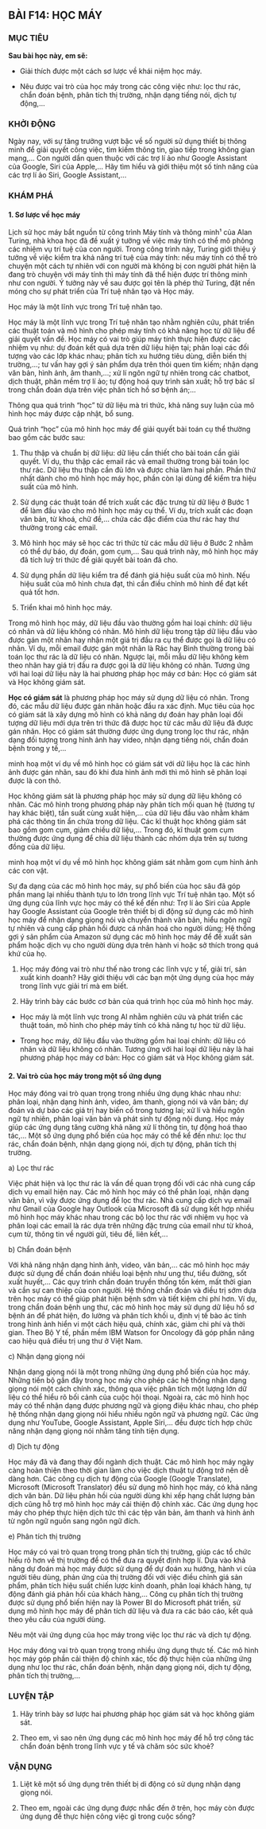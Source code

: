 ## BÀI F14: HỌC MÁY

### MỤC TIÊU

**Sau bài học này, em sẽ:**

* Giải thích được một cách sơ lược về khái niệm học máy.

* Nêu được vai trò của học máy trong các công việc như: lọc thư rác, chẩn đoán bệnh, phân tích thị trường, nhận dạng tiếng nói, dịch tự động,...

### KHỞI ĐỘNG

Ngày nay, với sự tăng trưởng vượt bậc về số người sử dụng thiết bị thông minh để giải quyết công việc, tìm kiếm thông tin, giao tiếp trong không gian mạng,... Con người dần quen thuộc với các trợ lí ảo như Google Assistant của Google, Siri của Apple,... Hãy tìm hiểu và giới thiệu một số tính năng của các trợ lí ảo Siri, Google Assistant,...

### KHÁM PHÁ

#### 1. Sơ lược về học máy

Lịch sử học máy bắt nguồn từ công trình Máy tính và thông minh¹ của Alan Turing, nhà khoa học đã đề xuất ý tưởng về việc máy tính có thể mô phỏng các nhiệm vụ trí tuệ của con người. Trong công trình này, Turing giới thiệu ý tưởng về việc kiểm tra khả năng trí tuệ của máy tính: nếu máy tính có thể trò chuyện một cách tự nhiên với con người mà không bị con người phát hiện là đang trò chuyện với máy tính thì máy tính đã thể hiện được trí thông minh như con người. Ý tưởng này về sau được gọi tên là phép thử Turing, đặt nền móng cho sự phát triển của Trí tuệ nhân tạo và Học máy.

Học máy là một lĩnh vực trong Trí tuệ nhân tạo.

Học máy là một lĩnh vực trong Trí tuệ nhân tạo nhằm nghiên cứu, phát triển các thuật toán và mô hình cho phép máy tính có khả năng học từ dữ liệu để giải quyết vấn đề. Học máy có vai trò giúp máy tính thực hiện được các nhiệm vụ như: dự đoán kết quả dựa trên dữ liệu hiện tại; phân loại các đối tượng vào các lớp khác nhau; phân tích xu hướng tiêu dùng, diễn biến thị trường,...; tư vấn hay gợi ý sản phẩm dựa trên thói quen tìm kiếm; nhận dạng văn bản, hình ảnh, âm thanh,...; xử lí ngôn ngữ tự nhiên trong các chatbot, dịch thuật, phân mềm trợ lí ảo; tự động hoá quy trình sản xuất; hỗ trợ bác sĩ trong chẩn đoán dựa trên việc phân tích hồ sơ bệnh án;...

Thông qua quá trình “học” từ dữ liệu mà tri thức, khả năng suy luận của mô hình học máy được cập nhật, bổ sung.

Quá trình “học” của mô hình học máy để giải quyết bài toán cụ thể thường bao gồm các bước sau:

1. Thu thập và chuẩn bị dữ liệu: dữ liệu cần thiết cho bài toán cần giải quyết. Ví dụ, thu thập các email rác và email thường trong bài toán lọc thư rác. Dữ liệu thu thập cần đủ lớn và được chia làm hai phần. Phần thứ nhất dành cho mô hình học máy học, phần còn lại dùng để kiểm tra hiệu suất của mô hình.

2. Sử dụng các thuật toán để trích xuất các đặc trưng từ dữ liệu ở Bước 1 để làm đầu vào cho mô hình học máy cụ thể. Ví dụ, trích xuất các đoạn văn bản, từ khoá, chữ đề,... chứa các đặc điểm của thư rác hay thư thường trong các email.

3. Mô hình học máy sẽ học các tri thức từ các mẫu dữ liệu ở Bước 2 nhằm có thể dự báo, dự đoán, gom cụm,... Sau quá trình này, mô hình học máy đã tích luỹ tri thức để giải quyết bài toán đã cho.

4. Sử dụng phần dữ liệu kiểm tra để đánh giá hiệu suất của mô hình. Nếu hiệu suất của mô hình chưa đạt, thì cần điều chỉnh mô hình để đạt kết quả tốt hơn.

5. Triển khai mô hình học máy.

Trong mô hình học máy, dữ liệu đầu vào thường gồm hai loại chính: dữ liệu có nhãn và dữ liệu không có nhãn. Mô hình dữ liệu trong tập dữ liệu đầu vào được gán một nhãn hay nhận một giá trị đầu ra cụ thể được gọi là dữ liệu có nhãn. Ví dụ, mỗi email được gán một nhãn là Rác hay Bình thường trong bài toán lọc thư rác là dữ liệu có nhãn. Ngược lại, mỗi mẫu dữ liệu không kèm theo nhãn hay giá trị đầu ra được gọi là dữ liệu không có nhãn. Tương ứng với hai loại dữ liệu này là hai phương pháp học máy cơ bản: Học có giám sát và Học không giám sát.

**Học có giám sát** là phương pháp học máy sử dụng dữ liệu có nhãn. Trong đó, các mẫu dữ liệu được gán nhãn hoặc đầu ra xác định. Mục tiêu của học có giám sát là xây dựng mô hình có khả năng dự đoán hay phân loại đối tượng dữ liệu mới dựa trên tri thức đã được học từ các mẫu dữ liệu đã được gán nhãn. Học có giám sát thường được ứng dụng trong lọc thư rác, nhận dạng đối tượng trong hình ảnh hay video, nhận dạng tiếng nói, chẩn đoán bệnh trong y tế,...

minh hoạ một ví dụ về mô hình học có giám sát với dữ liệu học là các hình ảnh được gán nhãn, sau đó khi đưa hình ảnh mới thì mô hình sẽ phân loại được là con thỏ.

Học không giám sát là phương pháp học máy sử dụng dữ liệu không có nhãn. Các mô hình trong phương pháp này phân tích mối quan hệ (tương tự hay khác biệt), tần suất cùng xuất hiện,... của dữ liệu đầu vào nhằm khám phá các thông tin ẩn chứa trong dữ liệu. Các kĩ thuật học không giám sát bao gồm gom cụm, giảm chiều dữ liệu,... Trong đó, kĩ thuật gom cụm thường được ứng dụng để chia dữ liệu thành các nhóm dựa trên sự tương đồng của dữ liệu.

minh hoạ một ví dụ về mô hình học không giám sát nhằm gom cụm hình ảnh các con vật.

Sự đa dạng của các mô hình học máy, sự phổ biến của học sâu đã góp phần mang lại nhiều thành tựu to lớn trong lĩnh vực Trí tuệ nhân tạo. Một số ứng dụng của lĩnh vực học máy có thể kể đến như: Trợ lí ảo Siri của Apple hay Google Assistant của Google trên thiết bị di động sử dụng các mô hình học máy để nhận dạng giọng nói và chuyển thành văn bản, hiểu ngôn ngữ tự nhiên và cung cấp phản hồi được cá nhân hoá cho người dùng; Hệ thống gợi ý sản phẩm của Amazon sử dụng các mô hình học máy để đề xuất sản phẩm hoặc dịch vụ cho người dùng dựa trên hành vi hoặc sở thích trong quá khứ của họ.

1. Học máy đóng vai trò như thế nào trong các lĩnh vực y tế, giải trí, sản xuất kinh doanh? Hãy giới thiệu với các bạn một ứng dụng của học máy trong lĩnh vực giải trí mà em biết.

2. Hãy trình bày các bước cơ bản của quá trình học của mô hình học máy.

* Học máy là một lĩnh vực trong AI nhằm nghiên cứu và phát triển các thuật toán, mô hình cho phép máy tính có khả năng tự học từ dữ liệu.

* Trong học máy, dữ liệu đầu vào thường gồm hai loại chính: dữ liệu có nhãn và dữ liệu không có nhãn. Tương ứng với hai loại dữ liệu này là hai phương pháp học máy cơ bản: Học có giám sát và Học không giám sát.

#### 2. Vai trò của học máy trong một số ứng dụng

Học máy đóng vai trò quan trọng trong nhiều ứng dụng khác nhau như: phân loại, nhận dạng hình ảnh, video, âm thanh, giọng nói và văn bản; dự đoán và dự báo các giá trị hay biến cố trong tương lai; xử lí và hiểu ngôn ngữ tự nhiên, phân loại văn bản và phát sinh tự động nội dung. Học máy giúp các ứng dụng tăng cường khả năng xử lí thông tin, tự động hoá thao tác,... Một số ứng dụng phổ biến của học máy có thể kể đến như: lọc thư rác, chẩn đoán bệnh, nhận dạng giọng nói, dịch tự động, phân tích thị trường.

a) Lọc thư rác

Việc phát hiện và lọc thư rác là vấn đề quan trọng đối với các nhà cung cấp dịch vụ email hiện nay. Các mô hình học máy có thể phân loại, nhận dạng văn bản, vì vậy được ứng dụng để lọc thư rác. Nhà cung cấp dịch vụ email như Gmail của Google hay Outlook của Microsoft đã sử dụng kết hợp nhiều mô hình học máy khác nhau trong các bộ lọc thư rác với nhiệm vụ học và phân loại các email là rác dựa trên những đặc trưng của email như từ khoá, cụm từ, thông tin về người gửi, tiêu đề, liên kết,...

b) Chẩn đoán bệnh

Với khả năng nhận dạng hình ảnh, video, văn bản,... các mô hình học máy được sử dụng để chẩn đoán nhiều loại bệnh như ung thư, tiểu đường, sốt xuất huyết,... Các quy trình chẩn đoán truyền thống tốn kém, mất thời gian và cần sự can thiệp của con người. Hệ thống chẩn đoán và điều trị sớm dựa trên học máy có thể giúp phát hiện bệnh sớm và tiết kiệm chi phí hơn. Ví dụ, trong chẩn đoán bệnh ung thư, các mô hình học máy sử dụng dữ liệu hồ sơ bệnh án để phát hiện, đo lường và phân tích khối u, định vị tế bào ác tính trong hình ảnh hiển vi một cách hiệu quả, chính xác, giảm chi phí và thời gian. Theo Bộ Y tế, phần mềm IBM Watson for Oncology đã góp phần nâng cao hiệu quả điều trị ung thư ở Việt Nam.

c) Nhận dạng giọng nói

Nhận dạng giọng nói là một trong những ứng dụng phổ biến của học máy. Những tiến bộ gần đây trong học máy cho phép các hệ thống nhận dạng giọng nói một cách chính xác, thông qua việc phân tích một lượng lớn dữ liệu có thể hiểu rõ bối cảnh của cuộc hội thoại. Ngoài ra, các mô hình học máy có thể nhận dạng được phương ngữ và giọng điệu khác nhau, cho phép hệ thống nhận dạng giọng nói hiểu nhiều ngôn ngữ và phương ngữ. Các ứng dụng như YouTube, Google Assistant, Apple Siri,... đều được tích hợp chức năng nhận dạng giọng nói nhằm tăng tính tiện dụng.

d) Dịch tự động

Học máy đã và đang thay đổi ngành dịch thuật. Các mô hình học máy ngày càng hoàn thiện theo thời gian làm cho việc dịch thuật tự động trở nên dễ dàng hơn. Các công cụ dịch tự động của Google (Google Translate), Microsoft (Microsoft Translator) đều sử dụng mô hình học máy, có khả năng dịch văn bản. Dữ liệu phản hồi của người dùng khi xếp hạng chất lượng bản dịch cũng hỗ trợ mô hình học máy cải thiện độ chính xác. Các ứng dụng học máy cho phép thực hiện dịch tức thì các tệp văn bản, âm thanh và hình ảnh từ ngôn ngữ nguồn sang ngôn ngữ đích.

e) Phân tích thị trường

Học máy có vai trò quan trọng trong phân tích thị trường, giúp các tổ chức hiểu rõ hơn về thị trường để có thể đưa ra quyết định hợp lí. Dựa vào khả năng dự đoán mà học máy được sử dụng để dự đoán xu hướng, hành vi của người tiêu dùng, phản ứng của thị trường đối với việc điều chỉnh giá sản phẩm, phân tích hiệu suất chiến lược kinh doanh, phân loại khách hàng, tự động đánh giá phản hồi của khách hàng,... Công cụ phân tích thị trường được sử dụng phổ biến hiện nay là Power BI do Microsoft phát triển, sử dụng mô hình học máy để phân tích dữ liệu và đưa ra các báo cáo, kết quả theo yêu cầu của người dùng.

Nêu một vài ứng dụng của học máy trong việc lọc thư rác và dịch tự động.

Học máy đóng vai trò quan trọng trong nhiều ứng dụng thực tế. Các mô hình học máy góp phần cải thiện độ chính xác, tốc độ thực hiện của những ứng dụng như lọc thư rác, chẩn đoán bệnh, nhận dạng giọng nói, dịch tự động, phân tích thị trường,...

### LUYỆN TẬP

1. Hãy trình bày sơ lược hai phương pháp học giám sát và học không giám sát.

2. Theo em, vì sao nên ứng dụng các mô hình học máy để hỗ trợ công tác chẩn đoán bệnh trong lĩnh vực y tế và chăm sóc sức khoẻ?

### VẬN DỤNG

1. Liệt kê một số ứng dụng trên thiết bị di động có sử dụng nhận dạng giọng nói.

2. Theo em, ngoài các ứng dụng được nhắc đến ở trên, học máy còn được ứng dụng để thực hiện công việc gì trong cuộc sống?
